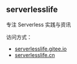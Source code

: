 ## serverlesslife
专注 Serverless 实践与资讯

访问方式：
* [serverlesslife.gitee.io](https://serverlesslife.gitee.io/)
* [serverlesslife.cn](https://serverlesslife.cn)
